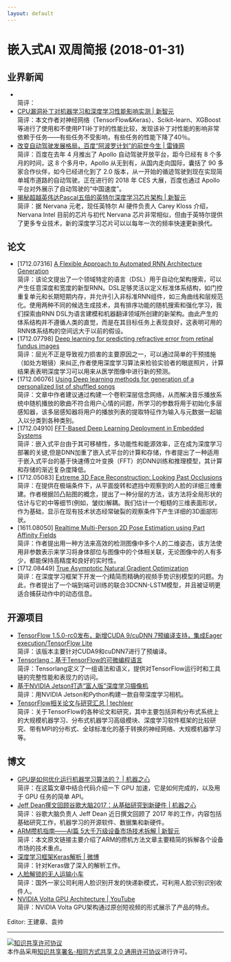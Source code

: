 ```yaml
---
layout: default
---
```


# 嵌入式AI 双周简报 (2018-01-31)

## 业界新闻

- []()</br>
简评：
- [CPU漏洞补丁对机器学习和深度学习性能影响实测 | 新智元](https://mp.weixin.qq.com/s?timestamp=1516018763&src=3&ver=1&signature=Y*SvMcfP6LnMQTPt9ZOJkE-YNTEKuKlLIEsVtNozKgkjVTkNCG2M*ih5oRJEuh0zw8c8LT8CZbUt188BNny*uP3jSJcFs2CiOxE2GvnmjnZJomn7Dh49MmYjLwyMjA6PqmldJ2Vmy3cf5bz-BSu1RhpWjj-SjI7MOhs-VgbgSHM=) <br />
简评：本文作者对神经网络（TensorFlow&Keras）、Scikit-learn、XGBoost等进行了使用和不使用PTI补丁时的性能比较，发现该补丁对性能的影响非常依赖于任务——有些任务不受影响，有些任务的性能下降了40％。
- [改变自动驾驶发展格局，百度“阿波罗计划”的前世今生 | 雷锋网](https://mp.weixin.qq.com/s?timestamp=1516013308&src=3&ver=1&signature=Y*SvMcfP6LnMQTPt9ZOJkAP8td9dPU*X7kgtHADvvgTwSmv3kVoMkxYAkA7Hp0v0bxwAyEWgHGT8ZVDudQ6la*HL3COqj6aOir8Ytpg1nUD74De95w4qAh07M6Zid2BWaI9QI7Gn1-oA6lrGEvcJkhbb9ZRzeGXXsBrBup*SuLI=)<br />
简评：百度在去年 4 月推出了 Apollo 自动驾驶开放平台，距今已经有 8 个多月的时间，这 8 个多月中，Apollo 从无到有，从国内走向国际，囊括了 90 多家合作伙伴，如今已经进化到了 2.0 版本，从一开始的循迹驾驶到现在实现简单城市道路的自动驾驶。正在进行的 2018 年 CES 大展，百度也通过 Apollo 平台对外展示了自动驾驶的“中国速度”。
- [揭秘超越英伟达Pascal五倍的英特尔深度学习芯片架构 | 新智元](https://mp.weixin.qq.com/s?timestamp=1516018932&src=3&ver=1&signature=Y*SvMcfP6LnMQTPt9ZOJkJ79FvG5Jp36g4Zy22ZZ2deQLjKB4sjsgC4CpbSXxlw-TEqfJod4XGf6tPfq42sdrm-u53vu4-jX6MnvlTPCSntFWp5KPayj0BUjWyqlNej9BXowlgG5mmB7Ovp-LQ5718l0CapFG2mHDwyrMZ70mXc=)<br />
简评：据 Nervana 元老，现任英特尔 AI 硬件负责人 Carey Kloss 介绍，Nervana Intel 目前的芯片与初代 Nervana 芯片非常相似，但由于英特尔提供了更多专业技术，新的深度学习芯片可以以每年一次的频率快速更新换代。

## 论文
- [1712.07316] [A Flexible Approach to Automated RNN Architecture Generation](https://arxiv.org/abs/1712.07316)</br>
简评：该论文提出了一个领域特定的语言（DSL）用于自动化架构搜索，可以产生任意深度和宽度的新型RNN。DSL足够灵活以定义标准体系结构，如门控重复单元和长期短期内存，并允许引入非标准RNN组件，如三角曲线和层规范化。使用两种不同的候选生成技术，具有排序功能的随机搜索和强化学习，我们探索由RNN DSL为语言建模和机器翻译领域所创建的新架构。由此产生的体系结构并不遵循人类的直觉，而是在其目标任务上表现良好，这表明可用的RNN体系结构的空间远大于以前的假设。
- [1712.07798] [Deep learning for predicting refractive error from retinal fundus images](https://arxiv.org/abs/1712.07798)</br>
简评：屈光不正是导致视力损害的主要原因之一，可以通过简单的干预措施（如处方眼镜）来纠正,作者使用深度学习算法来检验实验者的眼底照片，计算结果表表明深度学习可以用来从医学图像中进行新的预测。
- [1712.06076] [Using Deep learning methods for generation of a personalized list of shuffled songs](https://arxiv.org/abs/1712.06076)</br>
简评：文章中作者建议通过构建一个卷积深层信念网络，从而解决音乐播放系统中随机播放的歌曲不符合用户心情的问题，所学习的参数将用于初始化多层感知器，该多层感知器将用户的播放列表的提取特征作为输入与元数据一起输入以分类到各种类别。
- [1712.04910] [FFT-Based Deep Learning Deployment in Embedded Systems](https://arxiv.org/abs/1712.04910)</br>
简评：嵌入式平台由于其可移植性，多功能性和能源效率，正在成为深度学习部署的关键,但是DNN加重了嵌入式平台的计算和存储，作者提出了一种适用于嵌入式平台的基于快速傅立叶变换（FFT）的DNN训练和推理模型，其计算和存储的渐近复杂度降低。
- [1712.05083] [Extreme 3D Face Reconstruction: Looking Past Occlusions](https://arxiv.org/abs/1712.05083)</br>
简评：在提供在极端条件下，从平面旋转和遮挡中观察到的人脸的详细三维重建。作者根据凹凸贴图的概念，提出了一种分层的方法，该方法将全局形状的估计与它的中等细节(例如，皱纹)解耦。我们估计一个粗糙的三维表面形状，作为基础，显示在现有技术状态经常破裂的观察条件下产生详细的3D面部形状。
- [1611.08050] [Realtime Multi-Person 2D Pose Estimation using Part Affinity Fields](https://arxiv.org/abs/1611.08050)</br>
简评：作者提出用一种方法来高效的检测图像中多个人的二维姿态，该方法使用非参数表示来学习将身体部位与图像中的个体相关联，无论图像中的人有多少，都能保持高精度和良好的实时性。
- [1712.08449] [True Asymptotic Natural Gradient Optimization](https://arxiv.org/abs/1712.08449)</br>
简评：在深度学习框架下开发一个j精简而精确的视频手势识别模型的问题。为此，作者提出了一个端到端可训练的联合3DCNN-LSTM模型，并且被证明更适合捕获动作中的动态信息。


## 开源项目

- [TensorFlow 1.5.0-rc0发布，新增CUDA 9/cuDNN 7预编译支持，集成Eager execution/TensorFlow Lite](https://github.com/tensorflow/tensorflow/releases/tag/v1.5.0-rc0)</br>
简评：该版本主要针对CUDA9和cuDNN7进行了预编译。
- [Tensorlang：基于TensorFlow的可微编程语言](https://github.com/tensorlang/tensorlang)</br>
简评：Tensorlang定义了一组语法和语义，提供对TensorFlow运行时和工具链的完整性能和表现力的访问。
- [基于NVIDIA Jetson打造“富人版”深度学习摄像机](https://github.com/burningion/rich-mans-deep-learning-camera)</br>
简评：用NVIDIA Jetson和Python构建一款自带深度学习相机。
- [TensorFlow相关论文与研究汇总 | techleer](https://www.techleer.com/articles/419-a-curated-list-of-dedicated-resources-tensorflow-papers/)</br>
简评：关于TensorFlow的各种论文和研究，其中主要包括异构分布式系统上的大规模机器学习、分布式机器学习高级模块、深度学习软件框架的比较研究、带有MPI的分布式、全球标准化的基于转换的神经网络、大规模机器学习等。

## 博文

- [GPU是如何优化运行机器学习算法的？ | 机器之心](https://mp.weixin.qq.com/s?timestamp=1516018932&src=3&ver=1&signature=Y*SvMcfP6LnMQTPt9ZOJkJ79FvG5Jp36g4Zy22ZZ2deQLjKB4sjsgC4CpbSXxlw-TEqfJod4XGf6tPfq42sdrm-u53vu4-jX6MnvlTPCSntnIgJF-UBd51iDsG4sc8TaJmRUrwgRjQkzEVcP*gWCJCh*iIVP3o2tJnkVvdBhvoY=)<br />
简评：在这篇文章中结合代码介绍一下 GPU 加速，它是如何完成的，以及用于 GPU 任务的简单 API。
- [Jeff Dean撰文回顾谷歌大脑2017：从基础研究到新硬件 | 机器之心](https://mp.weixin.qq.com/s?timestamp=1516018932&src=3&ver=1&signature=Y*SvMcfP6LnMQTPt9ZOJkJ79FvG5Jp36g4Zy22ZZ2deQLjKB4sjsgC4CpbSXxlw-TEqfJod4XGf6tPfq42sdrm-u53vu4-jX6MnvlTPCSntKQ-bvsEjuz8I-T9XXKRadEBY-11f4GgyxEZXqTnUWGowzlwaNtvNWQoRRkv1TW9M=)<br />
简评：谷歌大脑负责人 Jeff Dean 近日撰文回顾了 2017 年的工作，内容包括基础研究工作，机器学习的开源软件、数据集和新硬件。
- [ARM攒机指南——AI篇 5大千万级设备市场技术拆解 | 新智元](http://mp.weixin.qq.com/s/6ksL9p1Gmnrd2HahU3KniQ)</br>
简评：本文原文链接主要介绍了ARM的攒机方法文章主要精简的拆解各个设备市场的技术重点。
- [深度学习框架Keras解析 | 微博](https://weibo.com/tv/v/FDdlhe4BT?fid=1034:8e4d1ec8c10716320ae216ea9cca1bdf)</br>
简评：针对Keras做了深入的解析工作。
- [人脸解锁的无人运输小车](https://weibo.com/tv/v/FD3mycpN4?fid=1034:fe9c2486fcf2409470de17ca981eb3b6)</br>
简评：国外一家公司利用人脸识别开发的快递新模式，可利用人脸识别识别收件人。
- [NVIDIA Volta GPU Architecture | YouTube](https://www.youtube.com/watch?v=5TUk5BtM0Bc)</br>
简评：NVIDIA Volta GPU架构通过原创短视频的形式展示了产品的特点。


Editor: 王建章、袁帅

----

<a rel="license" href="http://creativecommons.org/licenses/by-sa/2.0/"><img alt="知识共享许可协议" style="border-width:0" src="https://i.creativecommons.org/l/by-sa/2.0/88x31.png" /></a><br />本作品采用<a rel="license" href="http://creativecommons.org/licenses/by-sa/2.0/">知识共享署名-相同方式共享 2.0 通用许可协议</a>进行许可。
